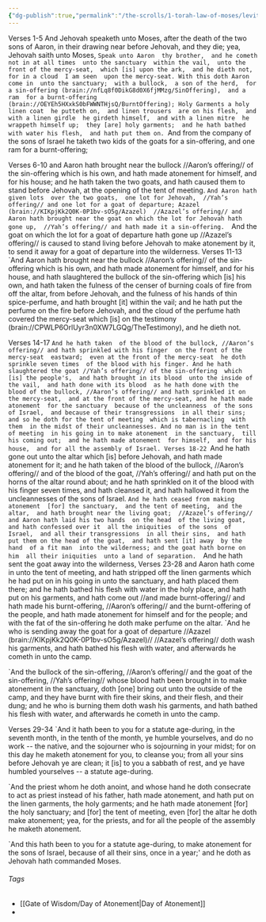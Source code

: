```yaml
---
{"dg-publish":true,"permalink":"/the-scrolls/1-torah-law-of-moses/leviticus-16/","tags":["Torah"]}
---
```


Verses 1-5
And Jehovah speaketh 
	unto Moses, 
		after the death 
			of the two sons 
				of Aaron, 
			in their drawing near before Jehovah, 
				and they die;
	yea, Jehovah saith unto Moses, 
		`Speak unto Aaron 
			thy brother, 
			and he cometh not in at all times 
				unto the sanctuary 
					within the vail, 
						unto the front of the mercy-seat, 
							which [is] upon the ark, 
			and he dieth not, 
				for in a cloud 
					I am seen 
						upon the mercy-seat.
			With this doth Aaron come in 
				unto the sanctuary; 
					with a bullock, 
						a son of the herd, 
						for a sin-offering (brain://nfLq8f0DikG8d0X6fjMMzg/SinOffering), 
					and a ram 
						for a burnt-offering (brain://OEYEh5HXxkS0bFWWNTHjsQ/BurntOffering);
					Holy Garments
						a holy linen coat 
							he putteth on, 
						and linen trousers 
							are on his flesh, 
						and with a linen girdle 
							he girdeth himself, 
						and with a linen mitre 
							he wrappeth himself up; 
						they [are] holy garments; 
							and he hath bathed 
								with water his flesh, 
							and hath put them on.
					`And from the company 
						of the sons 
							of Israel 
						he taketh 
							two kids 
								of the goats 
								for a sin-offering, 
							and one ram 
								for a burnt-offering;

Verses 6-10
and Aaron hath 
	brought near 
		the bullock //Aaron’s offering//
			of the sin-offering 
			which is his own, 
			and hath made atonement 
				for himself, 
				and for his house;
		and he hath taken the two goats, 
			and hath caused them to stand 
				before Jehovah, 
					at the opening 
						of the tent of meeting.
			`And Aaron hath given lots 
				over the two goats, 
					one lot for Jehovah,  //Yah’s offering//
					and one lot for a goat of departure; Azazel (brain://KIKpjKk2Q0K-0P1bv-sO5g/Azazel)  //Azazel’s offering//
				and Aaron hath brought near the goat on which the lot for Jehovah hath gone up,  //Yah’s offering//
					and hath made it a sin-offering. 
				`And the goat on which the lot for a goat of departure hath gone up  //Azazel’s offering//
					is caused to stand living 
						before Jehovah 
							to make atonement by it, 
							to send it away for a goat of departure 
								into the wilderness.
Verses 11-13
`And Aaron hath brought near 
	the bullock  //Aaron’s offering//
		of the sin-offering 
		which is his own, 
		and hath made atonement 
			for himself, 
			and for his house, 
		and hath slaughtered the bullock 
			of the sin-offering 
			which [is] his own,
	and hath taken the fulness of the censer 
		of burning coals 
			of fire 
			from off the altar, 
				from before Jehovah, 
		and the fulness of his hands 
			of thin spice-perfume, 
				and hath brought [it] within the vail;
			and he hath put the perfume 
				on the fire 
					before Jehovah, 
				and the cloud of the perfume 
					hath covered the mercy-seat 
						which [is] on the testimony (brain://CPWLP6OrlUyr3n0XW7LGQg/TheTestimony), 
		and he dieth not.

Verses 14-17
`And he hath taken 
	of the blood of the bullock, //Aaron’s offering//
		and hath sprinkled with his finger 
			on the front of the mercy-seat 
				eastward; 
				even at the front of the mercy-seat 
			he doth sprinkle seven times 
				of the blood with his finger.
	And he hath slaughtered the goat //Yah’s offering//
		of the sin-offering 
			which [is] the people's, 
			and hath brought in its blood 
				unto the inside of the vail, 
			and hath done with its blood 
				as he hath done with the blood of the bullock, //Aaron’s offering//
					and hath sprinkled it on the mercy-seat, 
						and at the front of the mercy-seat,
			and he hath made atonement 
				for the sanctuary 
					because of the uncleanness 
						of the sons of Israel, 
					and because of their transgressions 
						in all their sins; 
					and so he doth for the tent of meeting 
						which is tabernacling 
							with them 
								in the midst of their uncleannesses.
						And no man is in the tent of meeting 
							in his going in to make atonement 
								in the sanctuary, 
							till his coming out; 
								and he hath made atonement 
									for himself, 
									and for his house, 
									and for all the assembly of Israel.
Verses 18-22
`And he hath gone out 
	unto the altar 
		which [is] before Jehovah, 
	and hath made atonement for it; 
	and he hath taken of the blood 
		of the bullock, //Aaron’s offering//
		and of the blood of the goat,  //Yah’s offering//
			and hath put on the horns of the altar round about;
		and he hath sprinkled on it of the blood 
			with his finger seven times, 
			and hath cleansed it, 
			and hath hallowed it from the uncleannesses of the sons of Israel.
	`And he hath ceased from making atonement 
		[for] the sanctuary, 
		and the tent of meeting, 
		and the altar, 
		and hath brought near the living goat;  //Azazel’s offering//
			and Aaron hath laid his two hands 
				on the head 
					of the living goat, 
			and hath confessed over it 
				all the iniquities 
					of the sons 
						of Israel, 
				and all their transgressions 
					in all their sins, 
			and hath put them on the head of the goat, 
				and hath sent [it] away 
					by the hand 
						of a fit man 
						into the wilderness;
			and the goat hath borne on him 
				all their iniquities 
					unto a land of separation. 
			`And he hath sent the goat away 
				into the wilderness,
Verses 23-28
and Aaron hath come in 
	unto the tent of meeting, 
	and hath stripped off the linen garments 
		which he had put on in his going in 
			unto the sanctuary, 
		and hath placed them there;
	and he hath bathed his flesh with water 
		in the holy place, 
	and hath put on his garments, 
	and hath come out //and made burnt-offering//
		and hath made his burnt-offering, //Aaron’s offering//
		and the burnt-offering of the people, 
		and hath made atonement 
			for himself 
			and for the people;
		and with the fat of the sin-offering 
			he doth make perfume on the altar.
`And he who is sending away the goat 
	for a goat of departure //Azazel (brain://KIKpjKk2Q0K-0P1bv-sO5g/Azazel)//  //Azazel’s offering//
	doth wash his garments, 
	and hath bathed his flesh with water, 
	and afterwards he cometh in unto the camp. 

`And the bullock of the sin-offering, //Aaron’s offering//
and the goat of the sin-offering, //Yah’s offering//
	whose blood hath been brought in 
		to make atonement 
			in the sanctuary, 
	doth [one] bring out 
		unto the outside of the camp, 
	and they have burnt with fire 
		their skins, 
		and their flesh, 
		and their dung;
	and he who is burning them 
		doth wash his garments, 
		and hath bathed his flesh with water, 
		and afterwards he cometh in unto the camp.
		
Verses 29-34
`And it hath been to you 
	for a statute age-during, 
		in the seventh month, 
			in the tenth of the month, 
	ye humble yourselves, 
	and do no work 
		-- the native, 
		and the sojourner 
			who is sojourning in your midst;
	for on this day he maketh atonement for you, 
		to cleanse you; 
			from all your sins 
				before Jehovah ye are clean;
	it [is] to you a sabbath of rest, 
	and ye have humbled yourselves 
	-- a statute age-during.


`And the priest 
	whom he doth anoint, 
	and whose hand he doth consecrate 
		to act as priest 
			instead of his father, 
	hath made atonement, 
	and hath put on the linen garments, 
		the holy garments;
	and he hath made atonement [for] 
		the holy sanctuary; 
		and [for] the tent of meeting, 
		even [for] the altar 
			he doth make atonement; 
		yea, for the priests, 
		and for all the people of 
			the assembly 
				he maketh atonement.

`And this hath been to you 
	for a statute age-during, 
		to make atonement 
			for the sons 
				of Israel, 
		because of all their sins, 
			once in a year;' 
	and he doth as Jehovah hath commanded Moses.





###### Tags
- [[Gate of Wisdom/Day of Atonement\|Day of Atonement]]
-